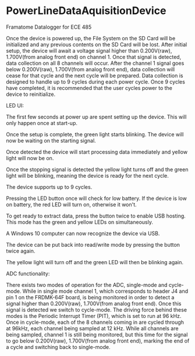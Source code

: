 # PowerLineDataAquisitionDevice

Framatome Datalogger for ECE 485

Once the device is powered up, the File System on the SD Card will be initialized and any previous contents on the SD Card will be lost. After initial setup, the device will await a voltage signal higher than 0.200V(raw), 1.700V(from analog front end) on channel 1. Once that signal is detected, data collection on all 8 channels will occur. After the channel 1 signal goes below 0.200V(raw), 1.700V(from analog front end), data collection will cease for that cycle and the next cycle will be prepared. Data collection is designed to handle up to 9 cycles during each power cycle. Once 9 cycles have completed, it is recommended that the user cycles power to the device to reinitialize.

LED UI:

The first few seconds at power up are spent setting up the device. This will only happen once at start-up.

Once the setup is complete, the green light starts blinking. The device will now be waiting on the starting signal.

Once detected the device will start processing data immediately and yellow light will now be on.

Once the stopping signal is detected the yellow light turns off and the green light will be blinking, meaning the device is ready for the next cycle.

The device supports up to 9 cycles.

Pressing the LED button once will check for low battery. If the device is low on battery, the red LED will turn on, otherwise it won't.

To get ready to extract data, press the button twice to enable USB hosting. This mode has the green and yellow LEDs on simultaneously.

A Windows 10 computer can now recognize the device via USB.

The device can be put back into read/write mode by pressing the button twice again.

The yellow light will turn off and the green LED will then be blinking again.

ADC functionality:

There exists two modes of operation for the ADC, single-mode and cycle-mode. While in single mode channel 1, which corresponds to header J4 and pin 1 on the FRDMK-64F board, is being monitored in order to detect a signal higher than 0.200V(raw), 1.700V(from analog front end). Once this signal is detected we switch to cycle-mode. The driving force behind these modes is the Periodic Interrupt Timer (PIT), which is set to run at 96 kHz. Once in cycle-mode, each of the 8 channels coming in are cycled through at 96kHz, each channel being sampled at 12 kHz. While all channels are being sampled, channel 1 is still being monitored, but this time for the signal to go below 0.200V(raw), 1.700V(from analog front end), marking the end of a cycle and switching back to single-mode.
